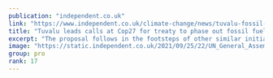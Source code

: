 ```yaml
---
publication: "independent.co.uk"
link: "https://www.independent.co.uk/climate-change/news/tuvalu-fossil-fuel-treaty-cop27-b2220224.html"
title: "Tuvalu leads calls at Cop27 for treaty to phase out fossil fuels"
excerpt: "The proposal follows in the footsteps of other similar initiatives to manage threats including nuclear weapons and landmines"
image: "https://static.independent.co.uk/2021/09/25/22/UN_General_Assembly_Tuvalu_51286.jpg?quality=75&width=1200&auto=webp"
group: pro
rank: 17
---
```

